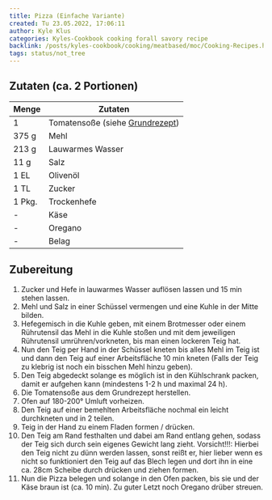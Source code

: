 ```yaml
---
title: Pizza (Einfache Variante)
created: Tu 23.05.2022, 17:06:11
author: Kyle Klus
categories: Kyles-Cookbook cooking forall savory recipe
backlink: /posts/kyles-cookbook/cooking/meatbased/moc/Cooking-Recipes.html
tags: status/not_tree
---
```


## Zutaten (ca. 2 Portionen)

| Menge            | Zutaten                            |
| ---------------- | ---------------------------------- |
| 1                | Tomatensoße (siehe [Grundrezept](/posts/kyles-cookbook/cooking/vegan/savory/recipe/Tomatensoße-Grundrezept.html)) |
| 375 g             | Mehl                               |
| 213 g             | Lauwarmes Wasser                   |
| 11 g              | Salz                               |
| 1 EL              | Olivenöl                           |
| 1 TL              | Zucker                             |
| 1 Pkg.             | Trockenhefe                        |
| -                | Käse                               |
| -                | Oregano                            |
| -                | Belag                              |

## Zubereitung

1. Zucker und Hefe in lauwarmes Wasser auflösen lassen und 15 min stehen lassen.
2. Mehl und Salz in einer Schüssel vermengen und eine Kuhle in der Mitte bilden.
3. Hefegemisch in die Kuhle geben, mit einem Brotmesser oder einem Rührutensil das Mehl in die Kuhle stoßen und mit dem jeweiligen Rührutensil umrühren/vorkneten, bis man einen lockeren Teig hat.
4. Nun den Teig per Hand in der Schüssel kneten bis alles Mehl im Teig ist und dann den Teig auf einer Arbeitsfläche 10 min kneten (Falls der Teig zu klebrig ist noch ein bisschen Mehl hinzu geben).
5. Den Teig abgedeckt solange es möglich ist in den Kühlschrank packen, damit er aufgehen kann (mindestens 1-2 h und maximal 24 h).
6. Die Tomatensoße aus dem Grundrezept herstellen.
7. Ofen auf 180-200° Umluft vorheizen.
8. Den Teig auf einer bemehlten Arbeitsfläche nochmal ein leicht durchkneten und in 2 teilen.
9. Teig in der Hand zu einem Fladen formen / drücken.
10. Den Teig am Rand festhalten und dabei am Rand entlang gehen, sodass der Teig sich durch sein eigenes Gewicht lang zieht. Vorsicht!!!: Hierbei den Teig nicht zu dünn werden lassen, sonst reißt er, hier lieber wenn es nicht so funktioniert den Teig auf das Blech legen und dort ihn in eine ca. 28cm Scheibe durch drücken und ziehen formen.
11. Nun die Pizza belegen und solange in den Ofen packen, bis sie und der Käse braun ist (ca. 10 min). Zu guter Letzt noch Oregano drüber streuen.
